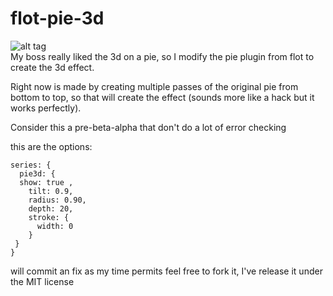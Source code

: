 flot-pie-3d
===========
![alt tag](https://s3.amazonaws.com/zerokernel-shared-files/3dpie.jpg)  
My boss really liked the 3d on a pie, so I modify the pie plugin from flot to create the 3d effect.

Right now is made by creating multiple passes of the original pie from bottom to top, so that will create the effect (sounds more like a hack but it works perfectly). 

Consider this a pre-beta-alpha that don't do a lot of error checking

this are the options:

    series: {  
      pie3d: {  
      show: true ,  
        tilt: 0.9,  
        radius: 0.90,  
        depth: 20,  
        stroke: {  
          width: 0  
        }  
     }  
    }  

will commit an fix as my time permits feel free to fork it, I've release it under the MIT license
